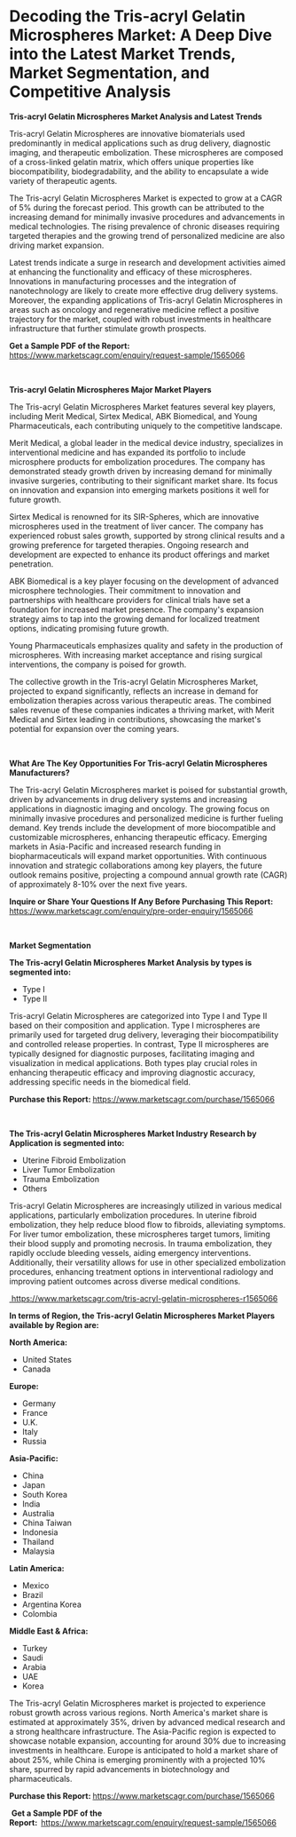 <p><h1>Decoding the Tris-acryl Gelatin Microspheres Market: A Deep Dive into the Latest Market Trends, Market Segmentation, and Competitive Analysis</h1></p><p><strong>Tris-acryl Gelatin Microspheres Market Analysis and Latest Trends</strong></p>
<p><p>Tris-acryl Gelatin Microspheres are innovative biomaterials used predominantly in medical applications such as drug delivery, diagnostic imaging, and therapeutic embolization. These microspheres are composed of a cross-linked gelatin matrix, which offers unique properties like biocompatibility, biodegradability, and the ability to encapsulate a wide variety of therapeutic agents.</p><p>The Tris-acryl Gelatin Microspheres Market is expected to grow at a CAGR of 5% during the forecast period. This growth can be attributed to the increasing demand for minimally invasive procedures and advancements in medical technologies. The rising prevalence of chronic diseases requiring targeted therapies and the growing trend of personalized medicine are also driving market expansion.</p><p>Latest trends indicate a surge in research and development activities aimed at enhancing the functionality and efficacy of these microspheres. Innovations in manufacturing processes and the integration of nanotechnology are likely to create more effective drug delivery systems. Moreover, the expanding applications of Tris-acryl Gelatin Microspheres in areas such as oncology and regenerative medicine reflect a positive trajectory for the market, coupled with robust investments in healthcare infrastructure that further stimulate growth prospects.</p></p>
<p><strong>Get a Sample PDF of the Report:&nbsp;</strong> <a href="https://www.marketscagr.com/enquiry/request-sample/1565066?utm_campaign=1948&utm_medium=2&utm_source=Github&utm_content=ia&utm_term=19042025&utm_id=tris-acryl-gelatin-microspheres">https://www.marketscagr.com/enquiry/request-sample/1565066</a></p>
<p>&nbsp;</p>
<p><strong>Tris-acryl Gelatin Microspheres Major Market Players</strong></p>
<p><p>The Tris-acryl Gelatin Microspheres Market features several key players, including Merit Medical, Sirtex Medical, ABK Biomedical, and Young Pharmaceuticals, each contributing uniquely to the competitive landscape.</p><p>Merit Medical, a global leader in the medical device industry, specializes in interventional medicine and has expanded its portfolio to include microsphere products for embolization procedures. The company has demonstrated steady growth driven by increasing demand for minimally invasive surgeries, contributing to their significant market share. Its focus on innovation and expansion into emerging markets positions it well for future growth.</p><p>Sirtex Medical is renowned for its SIR-Spheres, which are innovative microspheres used in the treatment of liver cancer. The company has experienced robust sales growth, supported by strong clinical results and a growing preference for targeted therapies. Ongoing research and development are expected to enhance its product offerings and market penetration.</p><p>ABK Biomedical is a key player focusing on the development of advanced microsphere technologies. Their commitment to innovation and partnerships with healthcare providers for clinical trials have set a foundation for increased market presence. The company's expansion strategy aims to tap into the growing demand for localized treatment options, indicating promising future growth.</p><p>Young Pharmaceuticals emphasizes quality and safety in the production of microspheres. With increasing market acceptance and rising surgical interventions, the company is poised for growth. </p><p>The collective growth in the Tris-acryl Gelatin Microspheres Market, projected to expand significantly, reflects an increase in demand for embolization therapies across various therapeutic areas. The combined sales revenue of these companies indicates a thriving market, with Merit Medical and Sirtex leading in contributions, showcasing the market's potential for expansion over the coming years.</p></p>
<p>&nbsp;</p>
<p><strong>What Are The Key Opportunities For Tris-acryl Gelatin Microspheres Manufacturers?</strong></p>
<p><p>The Tris-acryl Gelatin Microspheres market is poised for substantial growth, driven by advancements in drug delivery systems and increasing applications in diagnostic imaging and oncology. The growing focus on minimally invasive procedures and personalized medicine is further fueling demand. Key trends include the development of more biocompatible and customizable microspheres, enhancing therapeutic efficacy. Emerging markets in Asia-Pacific and increased research funding in biopharmaceuticals will expand market opportunities. With continuous innovation and strategic collaborations among key players, the future outlook remains positive, projecting a compound annual growth rate (CAGR) of approximately 8-10% over the next five years.</p></p>
<p><strong>Inquire or Share Your Questions If Any Before Purchasing This Report:</strong> <a href="https://www.marketscagr.com/enquiry/pre-order-enquiry/1565066?utm_campaign=1948&utm_medium=2&utm_source=Github&utm_content=ia&utm_term=19042025&utm_id=tris-acryl-gelatin-microspheres">https://www.marketscagr.com/enquiry/pre-order-enquiry/1565066</a></p>
<p>&nbsp;</p>
<p><strong>Market Segmentation</strong></p>
<p><strong>The Tris-acryl Gelatin Microspheres Market Analysis by types is segmented into:</strong></p>
<p><ul><li>Type I</li><li>Type II</li></ul></p>
<p><p>Tris-acryl Gelatin Microspheres are categorized into Type I and Type II based on their composition and application. Type I microspheres are primarily used for targeted drug delivery, leveraging their biocompatibility and controlled release properties. In contrast, Type II microspheres are typically designed for diagnostic purposes, facilitating imaging and visualization in medical applications. Both types play crucial roles in enhancing therapeutic efficacy and improving diagnostic accuracy, addressing specific needs in the biomedical field.</p></p>
<p><strong>Purchase this Report:&nbsp;</strong><a href="https://www.marketscagr.com/purchase/1565066?utm_campaign=1948&utm_medium=2&utm_source=Github&utm_content=ia&utm_term=19042025&utm_id=tris-acryl-gelatin-microspheres">https://www.marketscagr.com/purchase/1565066</a></p>
<p>&nbsp;</p>
<p><strong>The Tris-acryl Gelatin Microspheres Market Industry Research by Application is segmented into:</strong></p>
<p><ul><li>Uterine Fibroid Embolization</li><li>Liver Tumor Embolization</li><li>Trauma Embolization</li><li>Others</li></ul></p>
<p><p>Tris-acryl Gelatin Microspheres are increasingly utilized in various medical applications, particularly embolization procedures. In uterine fibroid embolization, they help reduce blood flow to fibroids, alleviating symptoms. For liver tumor embolization, these microspheres target tumors, limiting their blood supply and promoting necrosis. In trauma embolization, they rapidly occlude bleeding vessels, aiding emergency interventions. Additionally, their versatility allows for use in other specialized embolization procedures, enhancing treatment options in interventional radiology and improving patient outcomes across diverse medical conditions.</p></p>
<p><a href="https://www.marketscagr.com/tris-acryl-gelatin-microspheres-r1565066?utm_campaign=1948&utm_medium=2&utm_source=Github&utm_content=ia&utm_term=19042025&utm_id=tris-acryl-gelatin-microspheres">&nbsp;https://www.marketscagr.com/tris-acryl-gelatin-microspheres-r1565066</a></p>
<p><strong>In terms of Region, the Tris-acryl Gelatin Microspheres Market Players available by Region are:</strong></p>
<p>
    <p> <strong> North America: </strong>
        <ul>
            <li>United States</li>
            <li>Canada</li>
        </ul>
        </p> 
    <p> <strong> Europe: </strong>
        <ul>
            <li>Germany</li>
            <li>France</li>
            <li>U.K.</li>
            <li>Italy</li>
            <li>Russia</li>
        </ul>
        </p> 
    <p> <strong> Asia-Pacific: </strong>
        <ul>
            <li>China</li>
            <li>Japan</li>
            <li>South Korea</li>
            <li>India</li>
            <li>Australia</li>
            <li>China Taiwan</li>
            <li>Indonesia</li>
            <li>Thailand</li>
            <li>Malaysia</li>
        </ul>
        </p> 
    <p> <strong> Latin America: </strong>
        <ul>
            <li>Mexico</li>
            <li>Brazil</li>
            <li>Argentina Korea</li>
            <li>Colombia</li>
        </ul>
        </p> 
    <p> <strong> Middle East & Africa: </strong>
        <ul>
            <li>Turkey</li>
            <li>Saudi</li>
            <li>Arabia</li>
            <li>UAE</li>
            <li>Korea</li>
        </ul>
    </p>
    </p>
<p><p>The Tris-acryl Gelatin Microspheres market is projected to experience robust growth across various regions. North America's market share is estimated at approximately 35%, driven by advanced medical research and a strong healthcare infrastructure. The Asia-Pacific region is expected to showcase notable expansion, accounting for around 30% due to increasing investments in healthcare. Europe is anticipated to hold a market share of about 25%, while China is emerging prominently with a projected 10% share, spurred by rapid advancements in biotechnology and pharmaceuticals.</p></p>
<p><strong>Purchase this Report: </strong><a href="https://www.marketscagr.com/purchase/1565066?utm_campaign=1948&utm_medium=2&utm_source=Github&utm_content=ia&utm_term=19042025&utm_id=tris-acryl-gelatin-microspheres">https://www.marketscagr.com/purchase/1565066</a></p>
<p>&nbsp;<strong>Get a Sample PDF of the Report:&nbsp;&nbsp;</strong><a href="https://www.marketscagr.com/enquiry/request-sample/1565066?utm_campaign=1948&utm_medium=2&utm_source=Github&utm_content=ia&utm_term=19042025&utm_id=tris-acryl-gelatin-microspheres">https://www.marketscagr.com/enquiry/request-sample/1565066</a></p>
<p><strong></strong></p>
<p><p></p><p></p><p></p></p>